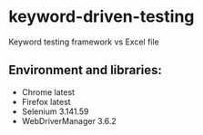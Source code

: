 # keyword-driven-testing
Keyword testing framework vs Excel file

## Environment and libraries:
- Chrome latest
- Firefox latest
- Selenium 3.141.59
- WebDriverManager 3.6.2
